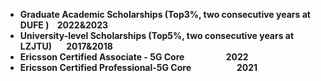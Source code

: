 - **Graduate Academic Scholarships (Top3%, two consecutive years at DUFE )&nbsp;&nbsp;&nbsp;&nbsp;2022&2023**
- **University-level Scholarships (Top5%, two consecutive years at LZJTU)&nbsp;&nbsp;&nbsp;&nbsp;&nbsp;&nbsp;&nbsp;2017&2018**
- **Ericsson Certified Associate - 5G Core&nbsp;&nbsp;&nbsp;&nbsp;&nbsp;&nbsp;&nbsp;&nbsp;&nbsp;&nbsp;&nbsp;&nbsp;&nbsp;&nbsp;&nbsp;&nbsp;&nbsp;&nbsp;&nbsp;&nbsp;2022**
- **Ericsson Certified Professional-5G Core&nbsp;&nbsp;&nbsp;&nbsp;&nbsp;&nbsp;&nbsp;&nbsp;&nbsp;&nbsp;&nbsp;&nbsp;&nbsp;&nbsp;&nbsp;&nbsp;&nbsp;&nbsp;&nbsp;&nbsp;&nbsp;&nbsp;2021**
